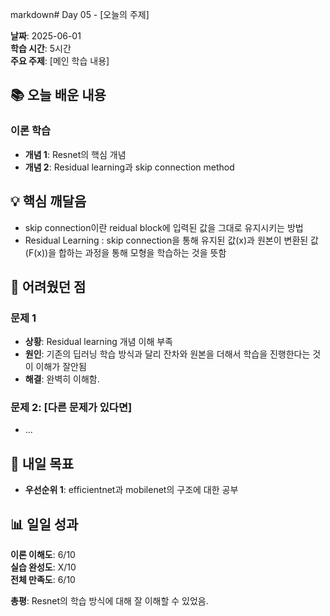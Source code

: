 markdown# Day 05 - [오늘의 주제]

**날짜**: 2025-06-01  
**학습 시간**: 5시간   
**주요 주제**: [메인 학습 내용]  

## 📚 오늘 배운 내용

### 이론 학습
- **개념 1**: Resnet의 핵심 개념
- **개념 2**: Residual learning과 skip connection method


## 💡 핵심 깨달음

- skip connection이란 reidual block에 입력된 값을 그대로 유지시키는 방법
- Residual Learning : skip connection을 통해 유지된 값(x)과 원본이 변환된 값(F(x))을 합하는 과정을 통해 모형을 학습하는 것을 뜻함

## 🤔 어려웠던 점

### 문제 1
- **상황**: Residual learning 개념 이해 부족
- **원인**: 기존의 딥러닝 학습 방식과 달리 잔차와 원본을 더해서 학습을 진행한다는 것이 이해가 잘안됨
- **해결**: 완벽히 이해함.

### 문제 2: [다른 문제가 있다면]
- ...

## 🎯 내일 목표

- **우선순위 1**: efficientnet과 mobilenet의 구조에 대한 공부


## 📊 일일 성과

**이론 이해도**: 6/10  
**실습 완성도**: X/10  
**전체 만족도**: 6/10  

**총평**: Resnet의 학습 방식에 대해 잘 이해할 수 있었음.